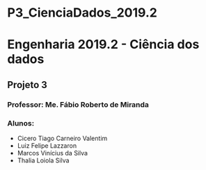 # P3_CienciaDados_2019.2
<h1>Engenharia 2019.2 - Ciência dos dados</h1>

<h2>Projeto 3</h2>

<h3>Professor: Me. Fábio Roberto de Miranda</h3>

<h3>Alunos:</h3>
<ul>
  <li>Cicero Tiago Carneiro Valentim</li>
  <li>Luiz Felipe Lazzaron</li>
  <li>Marcos Vinícius da Silva</li>
  <li>Thalia Loiola Silva</li>
</ul>
